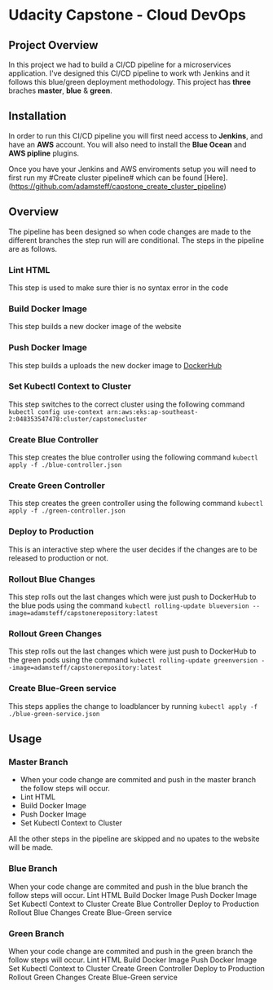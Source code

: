 # Udacity Capstone - Cloud DevOps

## Project Overview
In this project we had to build a CI/CD pipeline for a microservices application. I've designed this CI/CD pipeline to work wth Jenkins and it follows this blue/green deployment methodology. This project has **three** braches **master**, **blue** & **green**.

## Installation
In order to run this CI/CD pipeline you will first need access to **Jenkins**, and have an **AWS** account. You will also need to install the **Blue Ocean** and **AWS pipline** plugins.

Once you have your Jenkins and AWS enviroments setup you will need to first run my #Create cluster pipeline# which can be found [Here].(https://github.com/adamsteff/capstone_create_cluster_pipeline) 

## Overview
The pipeline has been designed so when code changes are made to the different branches the step run will are conditional.
The steps in the pipeline are as follows.

### Lint HTML
This step is used to make sure thier is no syntax error in the code

### Build Docker Image
This step builds a new docker image of the website

### Push Docker Image
This step builds a uploads the new docker image to [DockerHub](https://cloud.docker.com) 

### Set Kubectl Context to Cluster
This step switches to the correct cluster using the following command `kubectl config use-context arn:aws:eks:ap-southeast-2:048353547478:cluster/capstonecluster` 

### Create Blue Controller
This step creates the blue controller using the following command `kubectl apply -f ./blue-controller.json`

### Create Green Controller
This step creates the green controller using the following command `kubectl apply -f ./green-controller.json`

### Deploy to Production
This is an interactive step where the user decides if the changes are to be released to production or not.

### Rollout Blue Changes
This step rolls out the last changes which were just push to DockerHub to the blue pods using the command `kubectl rolling-update blueversion --image=adamsteff/capstonerepository:latest`

### Rollout Green Changes
This step rolls out the last changes which were just push to DockerHub to the green pods using the command `kubectl rolling-update greenversion --image=adamsteff/capstonerepository:latest`

### Create Blue-Green service
This steps applies the change to loadblancer by running `kubectl apply -f ./blue-green-service.json`

## Usage

### Master Branch
- When your code change are commited and push in the master branch the follow steps will occur.
- Lint HTML
- Build Docker Image
- Push Docker Image
- Set Kubectl Context to Cluster

All the other steps in the pipeline are skipped and no upates to the website will be made.

### Blue Branch
When your code change are commited and push in the blue branch the follow steps will occur.
Lint HTML
Build Docker Image
Push Docker Image
Set Kubectl Context to Cluster
Create Blue Controller
Deploy to Production
Rollout Blue Changes
Create Blue-Green service

### Green Branch
When your code change are commited and push in the green branch the follow steps will occur.
Lint HTML
Build Docker Image
Push Docker Image
Set Kubectl Context to Cluster
Create Green Controller
Deploy to Production
Rollout Green Changes
Create Blue-Green service
